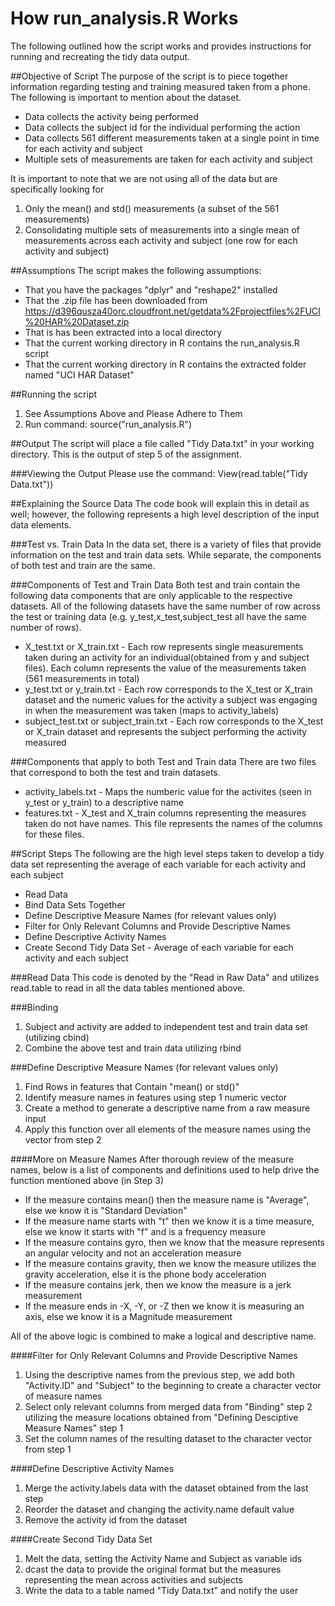 # How run_analysis.R Works

The following outlined how the script works and provides instructions for running and recreating the tidy data output.

##Objective of Script
The purpose of the script is to piece together information regarding testing and training measured taken from a phone.  The following is important to mention about the dataset.
* Data collects the activity being performed
* Data collects the subject id for the individual performing the action
* Data collects 561 different measurements taken at a single point in time for each activity and subject
* Multiple sets of measurements are taken for each activity and subject

It is important to note that we are not using all of the data but are specifically looking for
1. Only the mean() and std() measurements (a subset of the 561 measurements)
2. Consolidating multiple sets of measurements into a single mean of measurements across each activity and subject (one row for each activity and subject)

##Assumptions
The script makes the following assumptions:
* That you have the packages "dplyr" and "reshape2" installed
* That the .zip file has been downloaded from https://d396qusza40orc.cloudfront.net/getdata%2Fprojectfiles%2FUCI%20HAR%20Dataset.zip 
* That is has been extracted into a local directory
* That the current working directory in R contains the run_analysis.R script
* That the current working directory in R contains the extracted folder named "UCI HAR Dataset"

##Running the script
1. See Assumptions Above and Please Adhere to Them
2. Run command: source("run_analysis.R")

##Output
The script will place a file called "Tidy Data.txt" in your working directory.  This is the output of step 5 of the assignment.

###Viewing the Output
Please use the command: View(read.table("Tidy Data.txt"))

##Explaining the Source Data
The code book will explain this in detail as well; however, the following represents a high level description of the input data elements.

###Test vs. Train Data
In the data set, there is a variety of files that provide information on the test and train data sets.  While separate, the components of both test and train are the same.

###Components of Test and Train Data
Both test and train contain the following data components that are only applicable to the respective datasets.  All of the following datasets have the same number of row across the test or training data (e.g. y_test,x_test,subject_test all have the same number of rows).
* X_test.txt or X_train.txt - Each row represents single measurements taken during an activity for an individual(obtained from y and subject files).  Each column represents the value of the measurements taken (561 measurements in total)
* y_test.txt or y_train.txt - Each row corresponds to the X_test or X_train dataset and the numeric values for the activity a subject was engaging in when the measurement was taken (maps to activity_labels)
* subject_test.txt or subject_train.txt - Each row corresponds to the X_test or X_train dataset and represents the subject performing the activity measured

###Components that apply to both Test and Train data
There are two files that correspond to both the test and train datasets.
* activity_labels.txt - Maps the numberic value for the activites (seen in y_test or y_train) to a descriptive name
* features.txt - X_test and X_train columns representing the measures taken do not have names.  This file represents the names of the columns for these files.

##Script Steps
The following are the high level steps taken to develop a tidy data set representing the average of each variable for each activity and each subject
* Read Data
* Bind Data Sets Together
* Define Descriptive Measure Names (for relevant values only)
* Filter for Only Relevant Columns and Provide Descriptive Names
* Define Descriptive Activity Names
* Create Second Tidy Data Set - Average of each variable for each activity and each subject

###Read Data
This code is denoted by the "Read in Raw Data" and utilizes read.table to read in all the data tables mentioned above.

###Binding
1. Subject and activity are added to independent test and train data set (utilizing cbind)
2. Combine the above test and train data utilizing rbind

###Define Descriptive Measure Names (for relevant values only)
1. Find Rows in features that Contain "mean() or std()"
2. Identify measure names in features using step 1 numeric vector
3. Create a method to generate a descriptive name from a raw measure input
4. Apply this function over all elements of the measure names using the vector from step 2

####More on Measure Names
After thorough review of the measure names, below is a list of components and definitions used to help drive the function mentioned above (in Step 3)
* If the measure contains mean() then the measure name is "Average", else we know it is "Standard Deviation"
* If the measure name starts with "t" then we know it is a time measure, else we know it starts with "f" and is a frequency measure
* If the measure contains gyro, then we know that the measure represents an angular velocity and not an acceleration measure
* If the measure contains gravity, then we know the measure utilizes the gravity acceleration, else it is the phone body acceleration
* If the measure contains jerk, then we know the measure is a jerk measurement
* If the measure ends in -X, -Y, or -Z then we know it is measuring an axis, else we know it is a Magnitude measurement

All of the above logic is combined to make a logical and descriptive name.

####Filter for Only Relevant Columns and Provide Descriptive Names
1. Using the descriptive names from the previous step, we add both "Activity.ID" and "Subject" to the beginning to create a character vector of measure names
2. Select only relevant columns from merged data from "Binding" step 2 utilizing the measure locations obtained from "Defining Desciptive Measure Names" step 1
3. Set the column names of the resulting dataset to the character vector from step 1

####Define Descriptive Activity Names
1. Merge the activity.labels data with the dataset obtained from the last step
2. Reorder the dataset and changing the activity.name default value
3. Remove the activity id from the dataset

####Create Second Tidy Data Set
1. Melt the data, setting the Activity Name and Subject as variable ids
2. dcast the data to provide the original format but the measures representing the mean across activities and subjects
3. Write the data to a table named "Tidy Data.txt" and notify the user